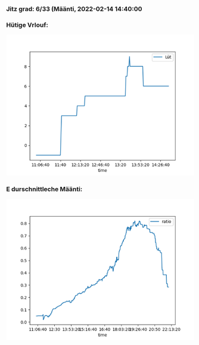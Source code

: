 ### Jitz grad: 6/33 (Määnti, 2022-02-14 14:40:00

### Hütige Vrlouf:
![Graph](Today.png)

### E durschnittleche Määnti:
![Graph](Määnti.png)